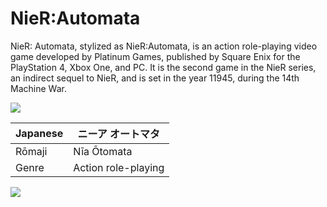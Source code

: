 # NieR:Automata
NieR: Automata, stylized as NieR:Automata, is an action role-playing video game developed by Platinum Games, published by Square Enix for the PlayStation 4, Xbox One, and PC. It is the second game in the NieR series, an indirect sequel to NieR, and is set in the year 11945, during the 14th Machine War. 

![](https://media4.giphy.com/media/l0Iye29H39h7qVbgY/giphy.gif)

| Japanese   |  ニーア オートマタ |
| ------------ | ------------ |
| Rōmaji  |  Nīa Ōtomata |
|  Genre | Action role-playing  |

![](https://cdn.akamai.steamstatic.com/steam/apps/524220/extras/Nier_PRE_Launch-ENG_UK_Multi_06_Mod.jpg?t=1646911723)
